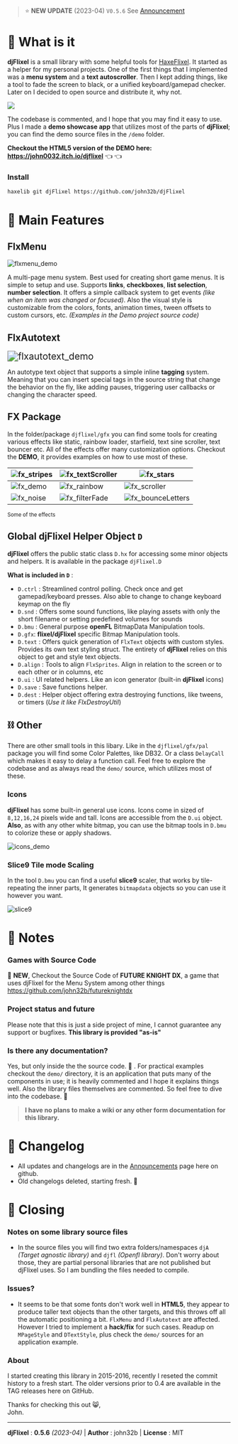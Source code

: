
> :star: **NEW UPDATE** (2023-04) `V0.5.6` See [Announcement](https://github.com/john32b/djFlixel/discussions/22)  

# 🔦 What is it

**djFlixel** is a small library with some helpful tools for [HaxeFlixel](https://github.com/HaxeFlixel/flixel). It started as a helper for my personal projects. One of the first things that I implemented was a **menu system** and a **text autoscroller**. Then I kept adding things, like a tool to fade the screen to black, or a unified  keyboard/gamepad checker. Later on I decided to open source and distribute it, why not. 

<img src="_readme/logo_02.gif" style="display:block;margin:1em auto;"/>

The codebase is commented, and I hope that you may find it easy to use. Plus I made a **demo showcase app** that utilizes most of the parts of **djFlixel**; you can find the demo source files in the `/demo` folder.

**Checkout the HTML5 version of the DEMO here: https://john0032.itch.io/djflixel** :point_left: :point_left:

### Install

```sh
haxelib git djFlixel https://github.com/john32b/djFlixel
```

<!------------------------------------>

# 🧰 Main Features

## FlxMenu

![flxmenu_demo](_readme/flxmenu.gif)  

A multi-page menu system. Best used for creating short game menus. It is simple to setup and use. Supports **links**, **checkboxes**, **list selection**, **number selection**. It offers a simple callback system to get events *(like when an item was changed or focused)*. Also the visual style is customizable from the colors, fonts, animation times, tween offsets to custom cursors, etc. *(Examples in the Demo project source code)*


## FlxAutotext

<img src="_readme/flxautotext.gif" alt="flxautotext_demo" style="zoom:150%;" />  

An autotype text object that supports a simple inline **tagging** system. Meaning that you can insert special tags in the source string that change the behavior on the fly, like adding pauses, triggering user callbacks or changing the character speed.


## FX Package

In the folder/package `djflixel/gfx` you can find some tools for creating various effects like static, rainbow loader, starfield, text sine scroller, text bouncer etc. All of the effects offer many customization options. Checkout the **DEMO**, it provides examples on how to use most of these.

| ![fx_stripes](_readme/fx_stripes.gif) | ![fx_textScroller](_readme/fx_textScroller.gif) | ![fx_stars](_readme/fx_stars.gif)                 |
| ------------------------------------- | ----------------------------------------------- | ------------------------------------------------- |
| ![fx_demo](_readme/fx_demo.gif)       | ![fx_rainbow](_readme/fx_rainbow.gif)           | ![fx_scroller](_readme/fx_scroller.gif)           |
| ![fx_noise](_readme/fx_noise.gif)     | ![fx_filterFade](_readme/fx_filterFade.gif)     | ![fx_bounceLetters](_readme/fx_bounceLetters.gif) |

  <sup>Some of the effects</sup>


## Global djFlixel Helper Object `D`

**djFlixel** offers the public static class `D.hx` for accessing some minor objects and helpers. It is available in the package `djFlixel.D`  

**What is included in `D`** :

- `D.ctrl` : Streamlined control polling. Check once and get gamepad/keyboard presses. Also able to change to change keyboard keymap on the fly
- `D.snd` : Offers some sound functions, like playing assets with only the short filename or setting predefined volumes for sounds
- `D.bmu` : General purpose **openFL** BitmapData Manipulation tools.
- `D.gfx`: **flixel/djFlixel** specific Bitmap Manipulation tools.
- `D.text` : Offers quick generation of `FlxText` objects with custom styles. Provides its own text styling struct. The entirety of **djFlixel** relies on this object to get and style text objects.
- `D.align` : Tools to align `FlxSprites`. Align in relation to the screen or to each other or in columns, etc
- `D.ui` : UI related helpers. Like an icon generator (built-in **djFlixel** icons)
- `D.save` : Save functions helper.
- `D.dest` : Helper object offering extra destroying functions, like tweens, or timers (*Use it like FlxDestroyUtil*)


## ⛓️ Other

There are other small tools in this libary. Like in the `djflixel/gfx/pal` package you will find some Color Palettes, like DB32. Or a class `DelayCall` which makes it easy to delay a function call. Feel free to explore the codebase and as always read the `demo/` source, which utilizes most of these.

### Icons

**djFlixel** has some built-in general use icons. Icons come in sized of `8,12,16,24` pixels wide and tall. Icons are accessible from the `D.ui` object. **Also**, as with any other white bitmap, you can use the bitmap tools in `D.bmu` to colorize these or apply shadows.

![icons_demo](_readme/icons_demo.png)  

<!-- 
```haxe
// Sprite icon of a heart colored red
var ic = new FlxSprite(D.bmu.replaceColor(D.ui.getIcon(16,'heart'),0xFFFFFFFF,0xFFFF0000));
``` 
-->

### Slice9 Tile mode Scaling 

In the tool `D.bmu` you can find a useful **slice9** scaler, that works by tile-repeating the inner parts, It generates `bitmapdata` objects so you can use it however you want.  

![slice9](_readme/slice9.png) 

<!------------------------------------>

# 📄 Notes 

### Games with Source Code
:sunflower: **NEW**, Checkout the Source Code of **FUTURE KNIGHT DX**, a game that uses djFlixel for the Menu System among other things  
https://github.com/john32b/futureknightdx

<!-- ### Games using this library
Tomb Explorer : https://john0032.itch.io/tombexplorer  
Future Knight Remix : https://john0032.itch.io/futurek  
:exclamation: *If you have a program that uses this library, pm me and I'll add it here.* -->

### Project status and future
Please note that this is just a side project of mine, I cannot guarantee any support or bugfixes. **This library is provided "as-is"**

###  Is there any documentation?
Yes, but only inside the the source code. :see_no_evil: . For practical examples checkout the `demo/` directory, it is an application that puts many of the components in use; it is heavily commented and I hope it explains things well. Also the library files themselves are commented. So feel free to dive into the codebase. :badger:

> **I have no plans to make a wiki or any other form documentation for this library.**

<!------------------------------------>

# :dna: Changelog

- All updates and changelogs are in the [Announcements](https://github.com/john32b/djFlixel/discussions/categories/announcements) page here on github.
- Old changelogs deleted, starting fresh. 🙊

<!------------------------------------>

# 📮 Closing

### Notes on some library source files
- In the source files you will find two extra folders/namespaces `djA` *(Target agnostic library)* and `djfl` *(Openfl library)*. Don't worry about those, they are partial personal libraries that are not published but djFlixel uses. So I am bundling the files needed to compile.

### Issues?
- It seems to be that some fonts don't work well in **HTML5**, they appear to produce taller text objects than the other targets, and this throws off all the automatic positioning a bit. `FlxMenu` and `FlxAutotext` are affected. However I tried to implement a **hack/fix** for such cases. Readup on `MPageStyle` and `DTextStyle`, plus check the `demo/` sources for an application example.

### About
I started creating this library in 2015-2016, recently I reseted the commit history to a fresh start. The older versions prior to 0.4 are available in the TAG releases here on GitHub.

Thanks for checking this out 😸,  
John.

---

**djFlixel** : **0.5.6** *(2023-04)*  | **Author** : john32b  | **License** : MIT 